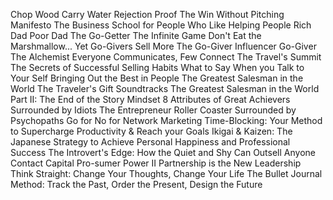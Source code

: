 Chop Wood Carry Water
Rejection Proof
The Win Without Pitching Manifesto
The Business School for People Who Like Helping People
Rich Dad Poor Dad
The Go-Getter
The Infinite Game
Don't Eat the Marshmallow... Yet
Go-Givers Sell More
The Go-Giver Influencer
Go-Giver
The Alchemist
Everyone Communicates, Few Connect
The Travel's Summit
The Secrets of Successful Selling Habits
What to Say When you Talk to Your Self
Bringing Out the Best in People
The Greatest Salesman in the World
The Traveler's Gift
Soundtracks
The Greatest Salesman in the World Part II: The End of the Story
Mindset
8 Attributes of Great Achievers
Surrounded by Idiots
The Entrepreneur Roller Coaster
Surrounded by Psychopaths
Go for No for Network Marketing
Time-Blocking: Your Method to Supercharge Productivity & Reach your Goals
Ikigai & Kaizen: The Japanese Strategy to Achieve Personal Happiness and Professional Success
The Introvert's Edge: How the Quiet and Shy Can Outsell Anyone
Contact Capital
Pro-sumer Power II
Partnership is the New Leadership
Think Straight: Change Your Thoughts, Change Your Life
The Bullet Journal Method: Track the Past, Order the Present, Design the Future
